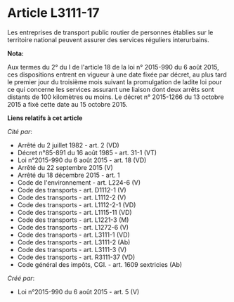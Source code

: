 # Article L3111-17

Les entreprises de transport public routier de personnes établies sur le territoire national peuvent assurer des services
réguliers interurbains.

**Nota:**

Aux termes du 2° du I de l'article 18 de la loi n° 2015-990 du 6 août 2015, ces dispositions entrent en vigueur à une date
fixée par décret, au plus tard le premier jour du troisième mois suivant la promulgation de ladite loi pour ce qui concerne
les services assurant une liaison dont deux arrêts sont distants de 100 kilomètres ou moins. Le décret n° 2015-1266 du 13
octobre 2015 a fixé cette date au 15 octobre 2015.

**Liens relatifs à cet article**

_Cité par_:

  - Arrêté du 2 juillet 1982 - art. 2 (VD)
  - Décret n°85-891 du 16 août 1985 - art. 31-1 (VT)
  - Loi n°2015-990 du 6 août 2015 - art. 18 (VD)
  - Arrêté du 22 septembre 2015 (V)
  - Arrêté du 18 décembre 2015 - art. 1
  - Code de l'environnement - art. L224-6 (V)
  - Code des transports - art. D1112-1 (V)
  - Code des transports - art. L1112-2 (V)
  - Code des transports - art. L1112-2-1 (VD)
  - Code des transports - art. L1115-11 (VD)
  - Code des transports - art. L1221-3 (M)
  - Code des transports - art. L1272-6 (V)
  - Code des transports - art. L3111-1 (VD)
  - Code des transports - art. L3111-2 (Ab)
  - Code des transports - art. L3111-3 (V)
  - Code des transports - art. R3111-37 (VD)
  - Code général des impôts, CGI. - art. 1609 sextricies (Ab)

_Créé par_:

  - Loi n°2015-990 du 6 août 2015 - art. 5 (V)

